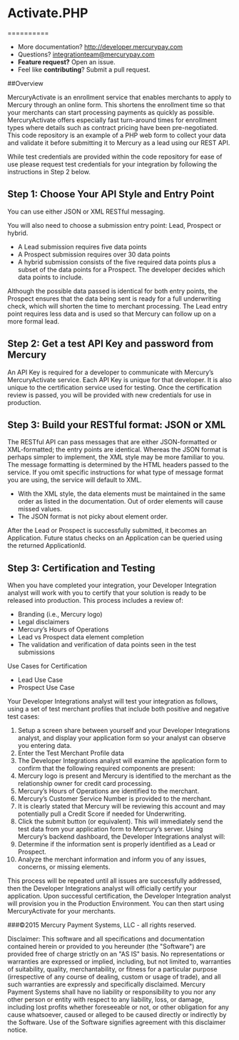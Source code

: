# Activate.PHP
==========

* More documentation?  http://developer.mercurypay.com
* Questions?  integrationteam@mercurypay.com
* **Feature request?** Open an issue.
* Feel like **contributing**?  Submit a pull request.

##Overview

MercuryActivate is an enrollment service that enables merchants to apply to Mercury through an online form. This shortens the enrollment time so that your merchants can start processing payments as quickly as possible. MercuryActivate offers especially fast turn-around times for enrollment types where details such as contract pricing have been pre-negotiated. 
This code repository is an example of a PHP web form to collect your data and validate it before submitting it to Mercury as a lead using our REST API.

While test credentials are provided within the code repository for ease of use please request test credentials for your integration by following the instructions in Step 2 below.

## Step 1: Choose Your API Style and Entry Point

You can use either JSON or XML RESTful messaging.

You will also need to choose a submission entry point: Lead, Prospect or hybrid. 

* A Lead submission requires five data points 
* A Prospect submission requires over 30 data points 
* A hybrid submission consists of the five required data points plus a subset of the data points for a Prospect. The developer decides which data points to include. 

Although the possible data passed is identical for both entry points, the Prospect ensures that the data being sent is ready for a full underwriting check, which will shorten the time to merchant processing. The Lead entry point requires less data and is used so that Mercury can follow up on a more formal lead.

## Step 2: Get a test API Key and password from Mercury 

An API Key is required for a developer to communicate with Mercury’s MercuryActivate service. Each API Key is unique for that developer. It is also unique to the certification service used for testing. Once the certification review is passed, you will be provided with new credentials for use in production. 

## Step 3: Build your RESTful format: JSON or XML 

The RESTful API can pass messages that are either JSON-formatted or XML-formatted; the entry points are identical. Whereas the JSON format is perhaps simpler to implement, the XML style may be more familiar to you. 
The message formatting is determined by the HTML headers passed to the service. If you omit specific instructions for what type of message format you are using, the service will default to XML. 

* With the XML style, the data elements must be maintained in the same order as listed in the documentation. Out of order elements will cause missed values. 
* The JSON format is not picky about element order.

After the Lead or Prospect is successfully submitted, it becomes an Application. Future status checks on an Application can be queried using the returned ApplicationId.


## Step 3: Certification and Testing

When you have completed your integration, your Developer Integration analyst will work with you to certify that your solution is ready to be released into production. This process includes a review of:

* Branding (i.e., Mercury logo)
* Legal disclaimers
* Mercury’s Hours of Operations
* Lead vs Prospect data element completion
* The validation and verification of data points seen in the test submissions

Use Cases for Certification 

* Lead Use Case 
* Prospect Use Case 

Your Developer Integrations analyst will test your integration as follows, using a set of test merchant profiles that include both positive and negative test cases: 

1. Setup a screen share between yourself and your Developer Integrations analyst, and display your application form so your analyst can observe you entering data. 
2. Enter the Test Merchant Profile data 
3. The Developer Integrations analyst will examine the application form to confirm that the following required components are present: 
  1. Mercury logo is present and Mercury is identified to the merchant as the relationship owner for credit card processing.
  2. Mercury’s Hours of Operations are identified to the merchant. 
  3. Mercury’s Customer Service Number is provided to the merchant. 
  4. It is clearly stated that Mercury will be reviewing this account and may potentially pull a Credit Score if needed for Underwriting. 
4. Click the submit button (or equivalent). This will immediately send the test data from your application form to Mercury’s server. Using Mercury’s backend dashboard, the Developer Integrations analyst will: 
  1. Determine if the information sent is properly identified as a Lead or Prospect.
  2. Analyze the merchant information and inform you of any issues, concerns, or missing elements. 

This process will be repeated until all issues are successfully addressed, then the Developer Integrations analyst will officially certify your application. Upon successful certification, the Developer Integration analyst will provision you in the Production Environment. You can then start using MercuryActivate for your merchants.


###©2015 Mercury Payment Systems, LLC - all rights reserved.

Disclaimer:
This software and all specifications and documentation contained herein or provided to you hereunder (the "Software") are provided free of charge strictly on an "AS IS" basis. No representations or warranties are expressed or implied, including, but not limited to, warranties of suitability, quality, merchantability, or fitness for a particular purpose (irrespective of any course of dealing, custom or usage of trade), and all such warranties are expressly and specifically disclaimed. Mercury Payment Systems shall have no liability or responsibility to you nor any other person or entity with respect to any liability, loss, or damage, including lost profits whether foreseeable or not, or other obligation for any cause whatsoever, caused or alleged to be caused directly or indirectly by the Software. Use of the Software signifies agreement with this disclaimer notice.

